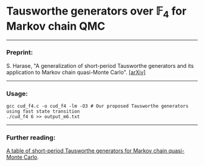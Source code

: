 # Tausworthe generators over $\mathbb{F}_4$ for Markov chain QMC

---

### Preprint:

S. Harase, "A generalization of short-period Tausworthe generators and its application to Markov chain quasi-Monte Carlo". <a href = "https://arxiv.org/abs/2303.10622">[arXiv]</a>

---

### Usage:

```
gcc cud_f4.c -o cud_f4 -lm -O3 # Our proposed Tausworthe generators using fast state transition
./cud_f4 6 >> output_m6.txt
```
---

### Further reading:
<a href = "https://github.com/sharase/cud">A table of short-period Tausworthe generators for Markov chain quasi-Monte Carlo</a>.
